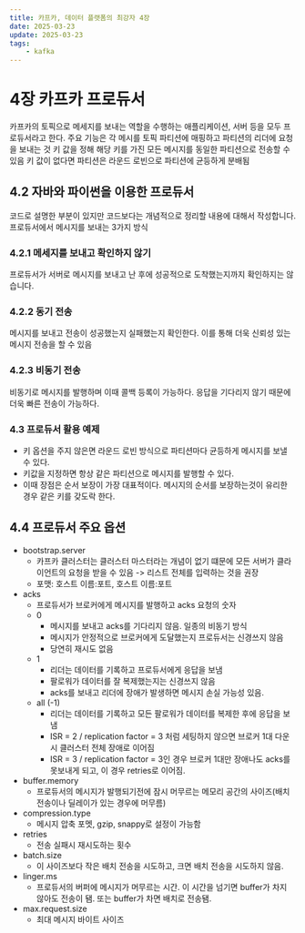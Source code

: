 ```yaml
---
title: 카프카, 데이터 플랫폼의 최강자 4장
date: 2025-03-23
update: 2025-03-23
tags: 
    - kafka
---
```


# 4장 카프카 프로듀서
카프카의 토픽으로 메세지를 보내는 역할을 수행하는 애플리케이션, 서버 등을 모두 프로듀서라고 한다.
주요 기능은 각 메시를 토픽 파티션에 매핑하고 파티션의 리더에 요청을 보내는 것
키 값을 정해 해당 키를 가진 모든 메시지를 동일한 파티션으로 전송할 수 있음
키 값이 없다면 파티션은 라운드 로빈으로 파티션에 균등하게 분배됨

## 4.2 자바와 파이썬을 이용한 프로듀서
코드로 설명한 부분이 있지만 코드보다는 개념적으로 정리할 내용에 대해서 작성합니다.
프로듀서에서 메시지를 보내는 3가지 방식

### 4.2.1 메세지를 보내고 확인하지 않기
프로듀서가 서버로 메시지를 보내고 난 후에 성공적으로 도착했는지까지 확인하지는 않습니다.

### 4.2.2 동기 전송
메시지를 보내고 전송이 성공했는지 실패했는지 확인한다.
이를 통해 더욱 신뢰성 있는 메시지 전송을 할 수 있음

### 4.2.3 비동기 전송
비동기로 메시지를 발행하며 이때 콜백 등록이 가능하다.
응답을 기다리지 않기 때문에 더욱 빠른 전송이 가능하다.

### 4.3 프로듀서 활용 예제
- 키 옵션을 주지 않은면 라운드 로빈 방식으로 파티션마다 균등하게 메시지를 보낼 수 있다.
- 키값을 지정하면 항상 같은 파티션으로 메시지를 발행할 수 있다.
- 이때 장점은 순서 보장이 가장 대표적이다. 메시지의 순서를 보장하는것이 유리한 경우 같은 키를 갖도락 한다.

## 4.4 프로듀서 주요 옵션
- bootstrap.server
	- 카프카 클러스터는 클러스터 마스터라는 개념이 없기 떄문에 모든 서버가 클라이언트의 요청을 받을 수 있음 -> 리스트 전체를 입력하는 것을 권장
	- 포맷: 호스트 이름:포트, 호스트 이름:포트
- acks
	- 프로듀서가 브로커에게 메시지를 발행하고 acks 요청의 숫자
    - 0
        - 메시지를 보내고 acks를 기다리지 않음. 일종의 비동기 방식
        - 메시지가 안정적으로 브로커에게 도달했는지 프로듀서는 신경쓰지 않음
        - 당연히 재시도 없음
    - 1
        - 리더는 데이터를 기록하고 프로듀서에게 응답을 보냄
        - 팔로워가 데이터를 잘 복제했는지는 신경쓰지 않음
        - acks를 보내고 리더에 장애가 발생하면 메시지 손실 가능성 있음.
    - all (-1)
        - 리더는 데이터를 기록하고 모든 팔로워가 데이터를 복제한 후에 응답을 보냄
        - ISR = 2  / replication factor = 3 처럼 세팅하지 않으면 브로커 1대 다운시 클러스터 전체 장애로 이어짐
        - ISR = 3 / replication factor = 3인 경우 브로커 1대만 장애나도 acks를 못보내게 되고, 이 경우 retries로 이어짐.
- buffer.memory
	- 프로듀서의 메시지가 발행되기전에 잠시 머무르는 메모리 공간의 사이즈(배치 전송이나 딜레이가 있는 경우에 머무름)
- compression.type
	- 메시지 압축 포멧, gzip, snappy로 설정이 가능함 
- retries 
	- 전송 실패시 재시도하는 횟수
- batch.size
	- 이 사이즈보다 작은 배치 전송을 시도하고, 크면 배치 전송을 시도하지 않음.
- linger.ms
	- 프로듀서의 버퍼에 메시지가 머무르는 시간. 이 시간을 넘기면 buffer가 차지 않아도 전송이 됌. 또는 buffer가 차면 배치로 전송됌.
- max.request.size
	- 최대 메시지 바이트 사이즈
